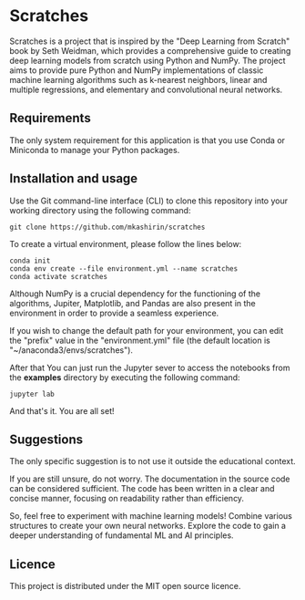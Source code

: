 # Scratches

Scratches is a project that is inspired by the "Deep Learning from Scratch" book by Seth Weidman, which provides a comprehensive guide to creating deep learning models from scratch using Python and NumPy. The project aims to provide pure Python and NumPy implementations of classic machine learning algorithms such as k-nearest neighbors, linear and multiple regressions, and elementary and convolutional neural networks.

## Requirements

The only system requirement for this application is that you use Conda or Miniconda to manage your Python packages.

## Installation and usage

Use the Git command-line interface (CLI) to clone this repository into your working directory using the following command:

```
git clone https://github.com/mkashirin/scratches
```

To create a virtual environment, please follow the lines below:

```
conda init
conda env create --file environment.yml --name scratches
conda activate scratches
```

Although NumPy is a crucial dependency for the functioning of the algorithms, Jupiter, Matplotlib, and Pandas are also present in the environment in order to provide a seamless experience.

If you wish to change the default path for your environment, you can edit the "prefix" value in the "environment.yml" file (the default location is "~/anaconda3/envs/scratches").

After that You can just run the Jupyter sever to access the notebooks from the **examples** directory by executing the following command:

```
jupyter lab
```

And that's it. You are all set!

## Suggestions

The only specific suggestion is to not use it outside the educational context.

If you are still unsure, do not worry. The documentation in the source code can be considered sufficient. The code has been written in a clear and concise manner, focusing on readability rather than efficiency.

So, feel free to experiment with machine learning models! Combine various structures to create your own neural networks. Explore the code to gain a deeper understanding of fundamental ML and AI principles.

## Licence

This project is distributed under the MIT open source licence.
